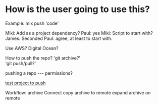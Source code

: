 # How is the user going to use this? #

Example: mix push 'code'

 Miki: Add as a project dependency?
 Paul: yes
 Miki: Script to start with?
 James: Seconded
 Paul: agree, at least to start with.

Use AWS?  Digital Ocean?

How to push the repo?
'git archive?'  
'git push/pull?'

pushing a repo --- permissions?

[test project to push](https://github.com/JEG2/hanabi_umbrella)

Workflow:
archive
Connect
copy archive to remote
expand archive on remote

